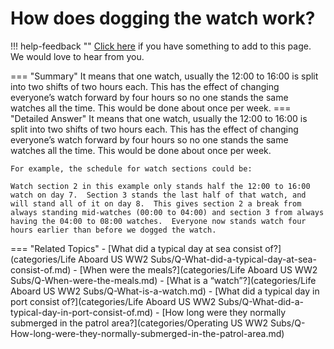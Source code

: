 # How does dogging the watch work?

!!! help-feedback ""
    [Click here](https://replace.md) if you have something to add to this page. We would love to hear from you.

=== "Summary"
    It means that one watch, usually the 12:00 to 16:00 is split into two shifts of two hours each. This has the effect of changing everyone’s watch forward by four hours so no one stands the same watches all the time. This would be done about once per week.
=== "Detailed Answer"
    It means that one watch, usually the 12:00 to 16:00 is split into two shifts of two hours each.  This has the effect of changing everyone’s watch forward by four hours so no one stands the same watches all the time.  This would be done about once per week.

    For example, the schedule for watch sections could be:

    Watch section 2 in this example only stands half the 12:00 to 16:00 watch on day 7.  Section 3 stands the last half of that watch, and will stand all of it on day 8.  This gives section 2 a break from always standing mid-watches (00:00 to 04:00) and section 3 from always having the 04:00 to 08:00 watches.  Everyone now stands watch four hours earlier than before we dogged the watch.
=== "Related Topics"
    - [What did a typical day at sea consist of?](categories/Life Aboard US WW2 Subs/Q-What-did-a-typical-day-at-sea-consist-of.md)
    - [When were the meals?](categories/Life Aboard US WW2 Subs/Q-When-were-the-meals.md)
    - [What is a “watch”?](categories/Life Aboard US WW2 Subs/Q-What-is-a-watch.md)
    - [What did a typical day in port consist of?](categories/Life Aboard US WW2 Subs/Q-What-did-a-typical-day-in-port-consist-of.md)
    - [How long were they normally submerged in the patrol area?](categories/Operating US WW2 Subs/Q-How-long-were-they-normally-submerged-in-the-patrol-area.md)
